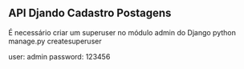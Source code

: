 ## API Djando Cadastro Postagens


É necessário criar um superuser no módulo admin do Django
python manage.py createsuperuser


user: admin
password: 123456